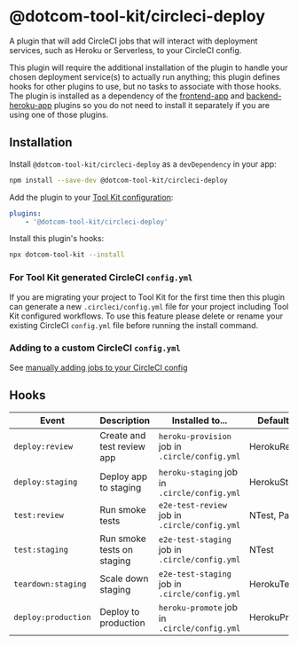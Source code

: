 # @dotcom-tool-kit/circleci-deploy

A plugin that will add CircleCI jobs that will interact with deployment services, such as Heroku or Serverless, to your CircleCI config.

This plugin will require the additional installation of the plugin to handle your chosen deployment service(s) to actually run anything; this plugin defines hooks for other plugins to use, but no tasks to associate with those hooks. The plugin is installed as a dependency of the [frontend-app](https://github.com/Financial-Times/dotcom-tool-kit/tree/main/plugins/frontend-app) and [backend-heroku-app](https://github.com/Financial-Times/dotcom-tool-kit/tree/main/plugins/backend-heroku-app) plugins so you do not need to install it separately if you are using one of those plugins.

## Installation

Install `@dotcom-tool-kit/circleci-deploy` as a `devDependency` in your app:

```sh
npm install --save-dev @dotcom-tool-kit/circleci-deploy
```

Add the plugin to your [Tool Kit configuration](https://github.com/financial-times/dotcom-tool-kit/blob/main/readme.md#configuration):

```yaml
plugins:
	- '@dotcom-tool-kit/circleci-deploy'
```

Install this plugin's hooks:

```sh
npx dotcom-tool-kit --install
```

### For Tool Kit generated CircleCI `config.yml`

If you are migrating your project to Tool Kit for the first time then this plugin can generate a new `.circleci/config.yml` file for your project including Tool Kit configured workflows. To use this feature please delete or rename your existing CircleCI `config.yml` file before running the install command.

### Adding to a custom CircleCI `config.yml`

See [manually adding jobs to your CircleCI config](https://github.com/Financial-Times/dotcom-tool-kit/tree/main/orb#manually)

## Hooks

| Event | Description | Installed to...| Default Tasks
|-|-|-|-|
| `deploy:review` | Create and test review app | `heroku-provision` job in `.circle/config.yml` | HerokuReview |
| `deploy:staging` | Deploy app to staging | `heroku-staging` job in `.circle/config.yml` | HerokuStaging |
| `test:review` | Run smoke tests | `e2e-test-review` job in `.circle/config.yml` | NTest, Pa11y |
| `test:staging` | Run smoke tests on staging | `e2e-test-staging` job in `.circle/config.yml` | NTest |
| `teardown:staging` | Scale down staging | `e2e-test-staging` job in `.circle/config.yml` | HerokuTeardown |
| `deploy:production` | Deploy to production | `heroku-promote` job in `.circle/config.yml` | HerokuProduction |
